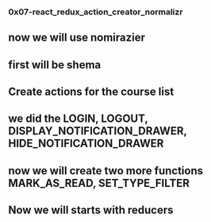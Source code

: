 ### 0x07-react_redux_action_creator_normalizr
## now we will use nomirazier 
## first will be shema
## Create actions for the course list
## we did the LOGIN, LOGOUT, DISPLAY_NOTIFICATION_DRAWER, HIDE_NOTIFICATION_DRAWER
## now we will create two more functions MARK_AS_READ, SET_TYPE_FILTER
## Now we will starts with reducers 